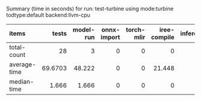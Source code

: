 Summary (time in seconds) for run: test-turbine using mode:turbine todtype:default backend:llvm-cpu

| items        |   tests |   model-run |   onnx-import |   torch-mlir |   iree-compile |   inference |
|:-------------|--------:|------------:|--------------:|-------------:|---------------:|------------:|
| total-count  | 28      |       3     |             0 |            0 |          0     |           0 |
| average-time | 69.6703 |      48.222 |             0 |            0 |         21.448 |           0 |
| median-time  |  1.666  |       1.666 |             0 |            0 |          0     |           0 |
